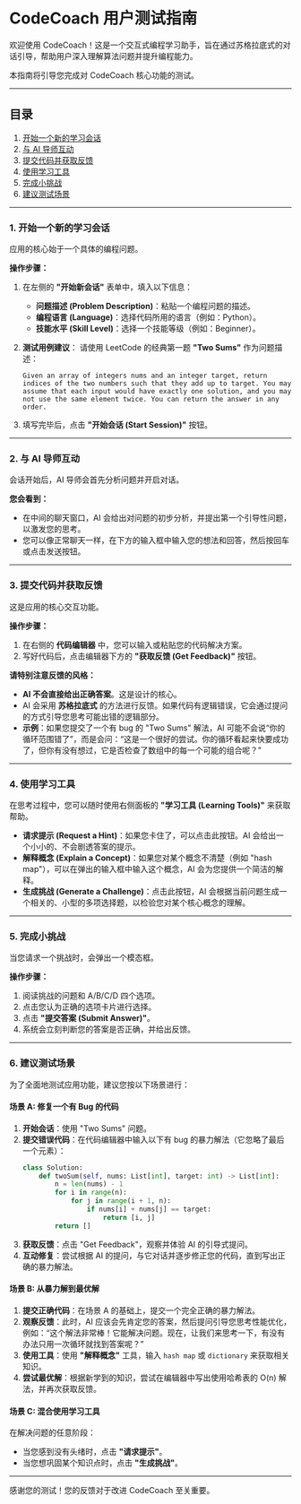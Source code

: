 # CodeCoach 用户测试指南

欢迎使用 CodeCoach！这是一个交互式编程学习助手，旨在通过苏格拉底式的对话引导，帮助用户深入理解算法问题并提升编程能力。

本指南将引导您完成对 CodeCoach 核心功能的测试。

---

## 目录

1.  [开始一个新的学习会话](#1-开始一个新的学习会话)
2.  [与 AI 导师互动](#2-与-ai-导师互动)
3.  [提交代码并获取反馈](#3-提交代码并获取反馈)
4.  [使用学习工具](#4-使用学习工具)
5.  [完成小挑战](#5-完成小挑战)
6.  [建议测试场景](#6-建议测试场景)

---

### 1. 开始一个新的学习会话

应用的核心始于一个具体的编程问题。

**操作步骤：**

1.  在左侧的 **"开始新会话"** 表单中，填入以下信息：

    - **问题描述 (Problem Description)**：粘贴一个编程问题的描述。
    - **编程语言 (Language)**：选择代码所用的语言（例如：Python）。
    - **技能水平 (Skill Level)**：选择一个技能等级（例如：Beginner）。

2.  **测试用例建议**：
    请使用 LeetCode 的经典第一题 **"Two Sums"** 作为问题描述：

    ```
    Given an array of integers nums and an integer target, return indices of the two numbers such that they add up to target. You may assume that each input would have exactly one solution, and you may not use the same element twice. You can return the answer in any order.
    ```

3.  填写完毕后，点击 **"开始会话 (Start Session)"** 按钮。

---

### 2. 与 AI 导师互动

会话开始后，AI 导师会首先分析问题并开启对话。

**您会看到：**

- 在中间的聊天窗口，AI 会给出对问题的初步分析，并提出第一个引导性问题，以激发您的思考。
- 您可以像正常聊天一样，在下方的输入框中输入您的想法和回答，然后按回车或点击发送按钮。

---

### 3. 提交代码并获取反馈

这是应用的核心交互功能。

**操作步骤：**

1.  在右侧的 **代码编辑器** 中，您可以输入或粘贴您的代码解决方案。
2.  写好代码后，点击编辑器下方的 **"获取反馈 (Get Feedback)"** 按钮。

**请特别注意反馈的风格：**

- **AI 不会直接给出正确答案**。这是设计的核心。
- AI 会采用 **苏格拉底式** 的方法进行反馈。如果代码有逻辑错误，它会通过提问的方式引导您思考可能出错的逻辑部分。
- **示例**：如果您提交了一个有 bug 的 "Two Sums" 解法，AI 可能不会说“你的循环范围错了”，而是会问：“这是一个很好的尝试。你的循环看起来快要成功了，但你有没有想过，它是否检查了数组中的每一个可能的组合呢？”

---

### 4. 使用学习工具

在思考过程中，您可以随时使用右侧面板的 **"学习工具 (Learning Tools)"** 来获取帮助。

- **请求提示 (Request a Hint)**：如果您卡住了，可以点击此按钮。AI 会给出一个小小的、不会剧透答案的提示。
- **解释概念 (Explain a Concept)**：如果您对某个概念不清楚（例如 "hash map"），可以在弹出的输入框中输入这个概念，AI 会为您提供一个简洁的解释。
- **生成挑战 (Generate a Challenge)**：点击此按钮，AI 会根据当前问题生成一个相关的、小型的多项选择题，以检验您对某个核心概念的理解。

---

### 5. 完成小挑战

当您请求一个挑战时，会弹出一个模态框。

**操作步骤：**

1.  阅读挑战的问题和 A/B/C/D 四个选项。
2.  点击您认为正确的选项卡片进行选择。
3.  点击 **"提交答案 (Submit Answer)"**。
4.  系统会立刻判断您的答案是否正确，并给出反馈。

---

### 6. 建议测试场景

为了全面地测试应用功能，建议您按以下场景进行：

#### 场景 A: 修复一个有 Bug 的代码

1.  **开始会话**：使用 "Two Sums" 问题。
2.  **提交错误代码**：在代码编辑器中输入以下有 bug 的暴力解法（它忽略了最后一个元素）：
    ```python
    class Solution:
        def twoSum(self, nums: List[int], target: int) -> List[int]:
            n = len(nums) - 1
            for i in range(n):
                for j in range(i + 1, n):
                    if nums[i] + nums[j] == target:
                        return [i, j]
            return []
    ```
3.  **获取反馈**：点击 "Get Feedback"，观察并体验 AI 的引导式提问。
4.  **互动修复**：尝试根据 AI 的提问，与它对话并逐步修正您的代码，直到写出正确的暴力解法。

#### 场景 B: 从暴力解到最优解

1.  **提交正确代码**：在场景 A 的基础上，提交一个完全正确的暴力解法。
2.  **观察反馈**：此时，AI 应该会先肯定您的答案，然后提问引导您思考性能优化，例如：“这个解法非常棒！它能解决问题。现在，让我们来思考一下，有没有办法只用一次循环就找到答案呢？”
3.  **使用工具**：使用 **"解释概念"** 工具，输入 `hash map` 或 `dictionary` 来获取相关知识。
4.  **尝试最优解**：根据新学到的知识，尝试在编辑器中写出使用哈希表的 O(n) 解法，并再次获取反馈。

#### 场景 C: 混合使用学习工具

在解决问题的任意阶段：

- 当您感到没有头绪时，点击 **"请求提示"**。
- 当您想巩固某个知识点时，点击 **"生成挑战"**。

---

感谢您的测试！您的反馈对于改进 CodeCoach 至关重要。
